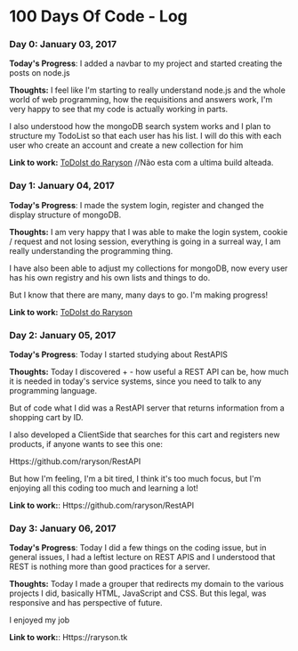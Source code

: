 # 100 Days Of Code - Log

### Day 0: January 03, 2017 


**Today's Progress**: I added a navbar to my project and started creating the posts on node.js

**Thoughts:** I feel like I'm starting to really understand node.js and the whole world of web programming, how the requisitions and answers work, I'm very happy to see that my code is actually working in parts.

I also understood how the mongoDB search system works and I plan to structure my TodoList so that each user has his list. I will do this with each user who create an account and create a new collection for him

**Link to work:** [ToDoIst do Raryson](https://todolistrarysonvai.herokuapp.com/)
//Não esta com a ultima build alteada.


### Day 1: January 04, 2017 


**Today's Progress**: I made the system login, register and changed the display structure of mongoDB.

**Thoughts:** I am very happy that I was able to make the login system, cookie / request and not losing session, everything is going in a surreal way, I am really understanding the programming thing.

I have also been able to adjust my collections for mongoDB, now every user has his own registry and his own lists and things to do.

But I know that there are many, many days to go. I'm making progress!

**Link to work:** [ToDoIst do Raryson](https://todolistrarysonvai.herokuapp.com/)

### Day 2: January 05, 2017 


**Today's Progress**: Today I started studying about RestAPIS

**Thoughts:** Today I discovered + - how useful a REST API can be, how much it is needed in today's service systems, since you need to talk to any programming language.

But of code what I did was a RestAPI server that returns information from a shopping cart by ID.

I also developed a ClientSide that searches for this cart and registers new products, if anyone wants to see this one:

Https://github.com/raryson/RestAPI

But how I'm feeling, I'm a bit tired, I think it's too much focus, but I'm enjoying all this coding too much and learning a lot!

**Link to work:**: Https://github.com/raryson/RestAPI


### Day 3: January 06, 2017 


**Today's Progress**: Today I did a few things on the coding issue, but in general issues, I had a leftist lecture on REST APIS and I understood that REST is nothing more than good practices for a server.

**Thoughts:** Today I made a grouper that redirects my domain to the various projects I did, basically HTML, JavaScript and CSS. But this legal, was responsive and has perspective of future.

I enjoyed my job

**Link to work:**: Https://raryson.tk


